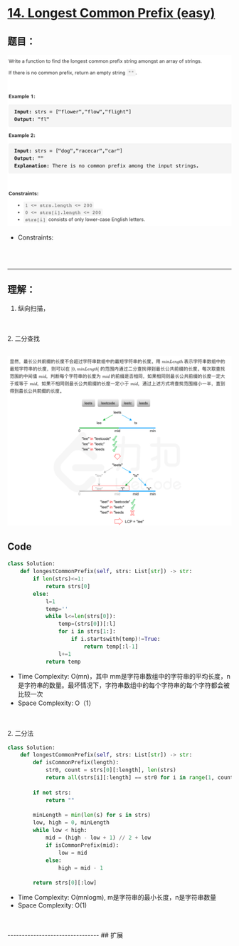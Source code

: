# [14. Longest Common Prefix (easy)](https://leetcode-cn.com/problems/longest-common-prefix)
## 题目：

![timu](img/14_1.png)
* Constraints:
<br>
<br>

--------------------------------
## 理解：
1. 纵向扫描，
<br>
<br>
2. 二分查找
   
![sfn](img/14_2.png)
--------------------------------
## Code

```python
class Solution:
    def longestCommonPrefix(self, strs: List[str]) -> str:
        if len(strs)<=1:
            return strs[0]
        else:
            l=1
            temp=''
            while l<=len(strs[0]):
                temp=(strs[0])[:l]
                for i in strs[1:]:
                    if i.startswith(temp)!=True:
                        return temp[:l-1]
                l+=1
            return temp
```
- Time Complexity: O(mn)，其中 mm是字符串数组中的字符串的平均长度，n 是字符串的数量。最坏情况下，字符串数组中的每个字符串的每个字符都会被比较一次
- Space Complexity: O（1）

<br>
<br>
2. 二分法
   
```python
class Solution:
    def longestCommonPrefix(self, strs: List[str]) -> str:
        def isCommonPrefix(length):
            str0, count = strs[0][:length], len(strs)
            return all(strs[i][:length] == str0 for i in range(1, count))

        if not strs:
            return ""

        minLength = min(len(s) for s in strs)
        low, high = 0, minLength
        while low < high:
            mid = (high - low + 1) // 2 + low
            if isCommonPrefix(mid):
                low = mid
            else:
                high = mid - 1

        return strs[0][:low]
```
- Time Complexity: O(mnlogm), m是字符串的最小长度，n是字符串数量
- Space Complexity: O(1)

<br>
<br>
--------------------------------
## 扩展